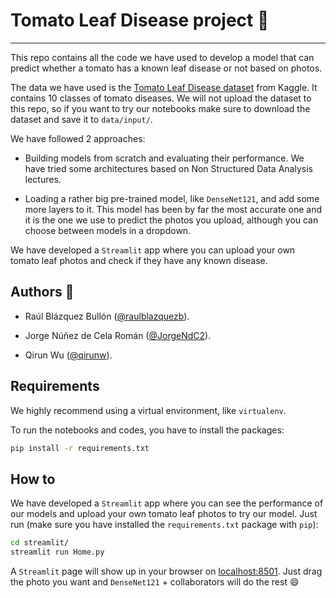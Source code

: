 # Tomato Leaf Disease project 🍅

---

This repo contains all the code we have used to develop a model that can predict whether a tomato has a known leaf disease or not based on photos.

The data we have used is the [Tomato Leaf Disease dataset](https://www.kaggle.com/datasets/kaustubhb999/tomatoleaf) from Kaggle. It contains 10 classes of tomato diseases. We will not upload the dataset to this repo, so if you want to try our notebooks make sure to download the dataset and save it to `data/input/`.

We have followed 2 approaches:

* Building models from scratch and evaluating their performance. We have tried some architectures based on Non Structured Data Analysis lectures.

* Loading a rather big pre-trained model, like `DenseNet121`, and add some more layers to it. This model has been by far the most accurate one and it is the one we use to predict the photos you upload, although you can choose between models in a dropdown.

We have developed a `Streamlit` app where you can upload your own tomato leaf photos and check if they have any known disease.

## Authors 📧

* Raúl Blázquez Bullón ([@raulblazquezb](https://github.com/raulblazquezb)).

* Jorge Núñez de Cela Román ([@JorgeNdC2](https://github.com/JorgeNdC2)).

* Qirun Wu ([@qirunw](https://github.com/qirunw)).

## Requirements

We highly recommend using a virtual environment, like `virtualenv`.

To run the notebooks and codes, you have to install the packages:

```bash
pip install -r requirements.txt
```

## How to

We have developed a `Streamlit` app where you can see the performance of our models and upload your own tomato leaf photos to try our model. Just run (make sure you have installed the `requirements.txt` package with `pip`):

```bash
cd streamlit/
streamlit run Home.py
```

A `Streamlit` page will show up in your browser on [localhost:8501](localhost:8501). Just drag the photo you want and `DenseNet121` + collaborators will do the rest 😄
